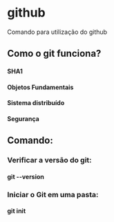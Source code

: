# github
Comando para utilização do github
## Como o git funciona?
#### SHA1
#### Objetos Fundamentais
#### Sistema distribuído
#### Segurança

## Comando:
### Verificar a versão do git:
#### git --version
### Iniciar o Git em uma pasta:
#### git init
